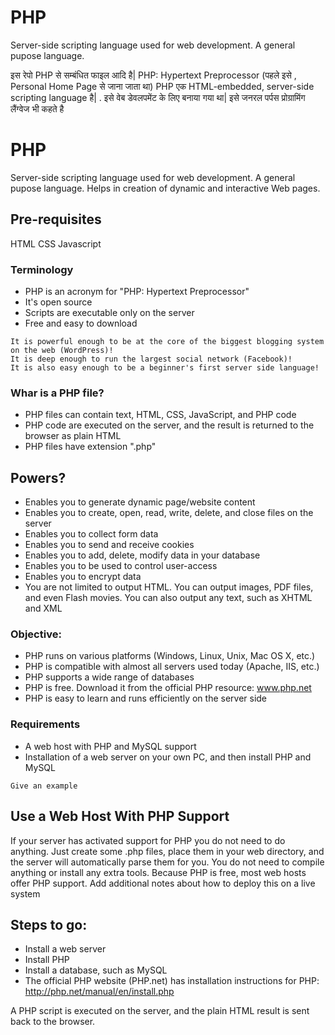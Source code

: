 # PHP

Server-side scripting language used for web development. A general pupose language.

इस रेपो PHP से सम्बंधित फाइल आदि है|
PHP: Hypertext Preprocessor (पहले इसे , Personal Home Page से जाना जाता था) PHP एक HTML-embedded, server-side scripting language है| . इसे वेब डेवलपमेंट के लिए बनाया गया था| इसे जनरल पर्पस प्रोग्रामिंग लैंग्वेज भी कहते है 
# PHP

Server-side scripting language used for web development. A general pupose language. Helps in creation of dynamic and interactive Web pages. 

## Pre-requisites

HTML 
CSS
Javascript

### Terminology

- PHP is an acronym for "PHP: Hypertext Preprocessor"
- It's open source
- Scripts are executable only on the server
- Free and easy to download

```
It is powerful enough to be at the core of the biggest blogging system on the web (WordPress)!
It is deep enough to run the largest social network (Facebook)!
It is also easy enough to be a beginner's first server side language!
```

### Whar is a PHP file?

- PHP files can contain text, HTML, CSS, JavaScript, and PHP code
- PHP code are executed on the server, and the result is returned to the browser as plain HTML
- PHP files have extension ".php"

## Powers?

- Enables you to generate dynamic page/website content
- Enables you to create, open, read, write, delete, and close files on the server
- Enables you to collect form data
- Enables you to send and receive cookies
- Enables you to add, delete, modify data in your database
- Enables you to be used to control user-access
- Enables you to encrypt data
- You are not limited to output HTML. You can output images, PDF files, and even Flash movies. You can also output any text, such as XHTML and XML

### Objective:

- PHP runs on various platforms (Windows, Linux, Unix, Mac OS X, etc.)
- PHP is compatible with almost all servers used today (Apache, IIS, etc.)
- PHP supports a wide range of databases
- PHP is free. Download it from the official PHP resource: www.php.net
- PHP is easy to learn and runs efficiently on the server side

### Requirements

- A web host with PHP and MySQL support
- Installation of a web server on your own PC, and then install PHP and MySQL

```
Give an example
```

## Use a Web Host With PHP Support
If your server has activated support for PHP you do not need to do anything.
Just create some .php files, place them in your web directory, and the server will automatically parse them for you.
You do not need to compile anything or install any extra tools.
Because PHP is free, most web hosts offer PHP support.
Add additional notes about how to deploy this on a live system

## Steps to go: 
- Install a web server
- Install PHP
- Install a database, such as MySQL
- The official PHP website (PHP.net) has installation instructions for PHP: http://php.net/manual/en/install.php

A PHP script is executed on the server, and the plain HTML result is sent back to the browser. 
